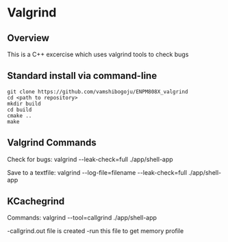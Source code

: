 # Valgrind

## Overview

This is a C++ excercise which uses valgrind tools to check bugs


## Standard install via command-line
```
git clone https://github.com/vamshibogoju/ENPM808X_valgrind
cd <path to repository>
mkdir build
cd build
cmake ..
make
```	

## Valgrind Commands 

Check for bugs:
 valgrind --leak-check=full ./app/shell-app 

Save to a textfile:
 valgrind --log-file=filename --leak-check=full ./app/shell-app 


## KCachegrind 

Commands: 
valgrind --tool=callgrind ./app/shell-app

-callgrind.out file is created 
-run this file to get memory profile

